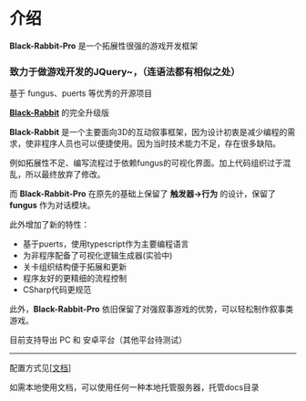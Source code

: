 # 介绍

**Black-Rabbit-Pro** 是一个拓展性很强的游戏开发框架

### 致力于做游戏开发的JQuery~，（连语法都有相似之处）

基于 fungus、puerts 等优秀的开源项目

[**Black-Rabbit**](https://github.com/Fungus-Light/Black_Rabbit) 的完全升级版

**Black-Rabbit** 是一个主要面向3D的互动叙事框架，因为设计初衷是减少编程的需求，使非程序人员也可以便捷使用。因为当时技术能力不足，存在很多缺陷。

例如拓展性不足、编写流程过于依赖fungus的可视化界面。加上代码组织过于混乱，所以最终放弃了修改。

而 **Black-Rabbit-Pro** 在原先的基础上保留了 **触发器->行为** 的设计，保留了 **fungus** 作为对话模块。

此外增加了新的特性：

- 基于puerts，使用typescript作为主要编程语言
- 为非程序配备了可视化逻辑生成器(实验中)
- 关卡组织结构便于拓展和更新
- 程序友好的更精细的流程控制
- CSharp代码更规范

此外，**Black-Rabbit-Pro** 依旧保留了对强叙事游戏的优势，可以轻松制作叙事类游戏。

目前支持导出 PC 和 安卓平台（其他平台待测试）

---

配置方式见[[文档](https://fungus-light.github.io/Black-Rabbit-Pro/)]

如需本地使用文档，可以使用任何一种本地托管服务器，托管docs目录